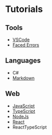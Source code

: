 # **Tutorials**

## Tools

- [VSCode](/Tutorials/VS_CODE/Readme.md#vscode-hints)
- [Faced Errors](/Tutorials/FacedErrors/Readme.md#faced-errors)

## Languages

- C#
- [Markdown](/Tutorials/MarkDown/Readme.md#markdown)

## Web

- [JavaScript](/Tutorials/JavaScript/ReadMe.md#javascript-tutorial)
- [TypeScript](/Tutorials/TypeScript/ReadMe.md#typescript)
- [NodeJs](/Tutorials/NodeJS/ReadMe.md#nodejs)
- [React](/Tutorials/React/ReadMe.md#react)
- ReactTypeScript
  